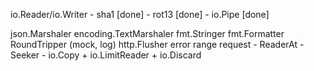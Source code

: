 io.Reader/io.Writer
    - sha1 [done]
    - rot13 [done]
    - io.Pipe [done]

json.Marshaler
encoding.TextMarshaler
fmt.Stringer
fmt.Formatter
RoundTripper (mock, log)
http.Flusher
error
range request
    - ReaderAt
    - Seeker
    - io.Copy + io.LimitReader + io.Discard
